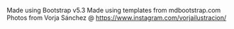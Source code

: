 Made using Bootstrap v5.3
Made using templates from mdbootstrap.com
Photos from Vorja Sánchez @ https://www.instagram.com/vorjailustracion/
